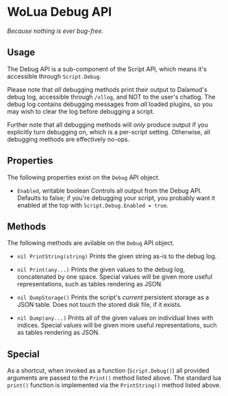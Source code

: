 # WoLua Debug API
_Because nothing is ever bug-free._

## Usage
The Debug API is a sub-component of the Script API, which means it's accessible through `Script.Debug`.

Please note that _all_ debugging methods print their output to Dalamud's debug log, accessible through `/xllog`, and NOT to the user's chatlog. The debug log contains debugging messages from _all_ loaded plugins, so you may wish to clear the log before debugging a script.

Further note that all debugging methods will _only_ produce output if you explicitly turn debugging on, which is a per-script setting. Otherwise, all debugging methods are effectively no-ops.

## Properties
The following properties exist on the `Debug` API object.

- `Enabled`, writable boolean
  Controls all output from the Debug API. Defaults to false; if you're debugging your script, you probably want it enabled at the top with `Script.Debug.Enabled = true`.

## Methods
The following methods are avilable on the `Debug` API object.

- `nil PrintString(string)`
  Prints the given string as-is to the debug log.

- `nil Print(any...)`
  Prints the given values to the debug log, concatenated by one space. Special values will be given more useful representations, such as tables rendering as JSON.

- `nil DumpStorage()`
  Prints the script's _current_ persistent storage as a JSON table. Does not touch the stored disk file, if it exists.

- `nil Dump(any...)`
  Prints all of the given values on individual lines with indices. Special values will be given more useful representations, such as tables rendering as JSON.

## Special
As a shortcut, when invoked as a function (`Script.Debug()`) all provided arguments are passed to the `Print()` method listed above. The standard lua `print()` function is implemented via the `PrintString()` method listed above.

